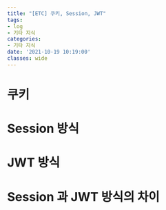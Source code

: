 ```yaml
---
title: "[ETC] 쿠키, Session, JWT"
tags:
- log
- 기타 지식
categories:
- 기타 지식
date: '2021-10-19 10:19:00'
classes: wide
---
```


# 쿠키


# Session 방식


# JWT 방식




# Session 과 JWT 방식의 차이
